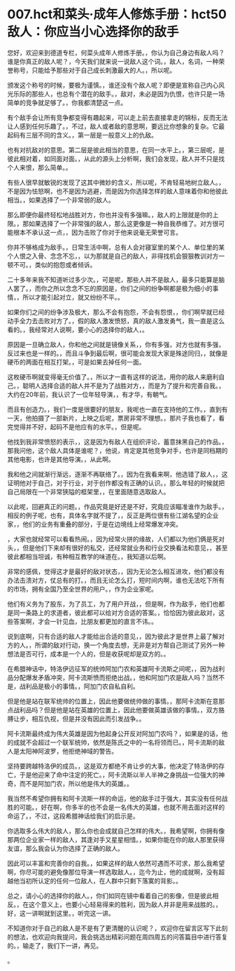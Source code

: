 # 007.hct和菜头·成年人修炼手册：hct50 敌人：你应当小心选择你的敌手

您好，欢迎来到德道专栏，何菜头成年人修炼手册。，你认为自己身边有敌人吗？谁是你真正的敌人呢？，今天我们就来说一说敌人这个词。，敌人，名词，一种荣誉称号，只能给予那些对于自己成长刺激最大的人。，所以呢。

颁发这个称号的时候，要极为谨慎。，谁还没有个敌人呢？即便是宣称自己内心风光乐际的那些人，也总有个潜在的敌手。，敌对，未必是因为仇恨，也许只是一场简单的竞争就足够了。，你我都清楚这一点。

有个敌手会让所有竞争都变得有趣起来，可以走上前去直接拿走的锦标，反而无法让人感到任何乐趣了。，不过，敌人或者敌的意思啊，要远比你想象的复杂。它最起码有三层不同的含义。，第一层是一般意义上的仇敌。

也有对抗敌对的意思。第二层是彼此相当的意思，在同一水平上。，第三层呢，是彼此相对着，如同面对面。，从此的源头上分析啊，我们会发现，敌人并不只是找个人来恨，那么简单。。

有些人很早就敏锐的发现了这其中微妙的含义，所以呢，不肯轻易地树立敌人。，不是因为怯怒啊，也不是因为逃避，而是因为你选择怎样的敌人意味着你和他彼此相当。，如果选择了一个非常弱的敌人。

那么即便你最终轻松地战胜对方，你也并没有多强嘛。，敌人的上限就是你的上限。，那如果选择了一个非常强的敌人，那么这更像是一种自我恭维了。对方很可能根本不承认这一点，，因为击败了你对于他来说毫无荣誉可言。

你并不够格成为敌手。，日常生活中啊，总有人会对寝室里的某个人、单位里的某个人恨之入骨、念念不忘，，以为那就是自己的敌人，非得找机会狠狠教训对方一顿不可。，类似的抱怨或者倾诉。

二十多年来我不知道听过多少次。，可是呢，那些人并不是敌人，最多只能算是脑人罢了。，而你之所以念念不忘的原因是，你们之间的纷争啊都是极为细小的事情，，所以才能引起对立，就又纷纷不平。。

如果你们之间的纷争涉及极大，那么不会有抱怨，不会有怨恨，，你们啊早就已经动手全力去击败对方了。，假的敌人激发愤怒，真的敌人激发勇气，我一直是这么看的。，我经常对人说啊，要小心的选择你的敌人，。

原因是一旦确立敌人，你和他之间就是镜像关系，，你有多强，对方也就有多强，反过来也是一样的。，而且斗争到最后啊，很可能会发现大家是殊途同归，，就像是硬币的两面在相互打架。，可是如果去掉任何一面。

这枚硬币啊就变得毫无价值了。，所以才一直有这样的说法，用你的敌人来磨利自己。，聪明人选择合适的敌人并不是为了战胜对方，，而是为了提升和完善自我。，大约在20年前，我认识了一位年轻导演，，有才华，有朝气。

而且有创造力。，我们一度是很要好的朋友，我呢也一直在支持他的工作。，直到有一天，他拍摄了一部新片，上映之后呢，票房非常不理想。，那片子我也看了，看完觉得并不好，起码不是他应有的水平。，但是呢。

他找到我非常愤怒的表示，，这是因为有敌人在组织评论，蓄意抹黑自己的作品。，那我问他，这个敌人具体是谁呢？，他说，肯定是其他竞争对手，也许是同档期的其他电影，也许是其他导演。，从此啊。

我和他之间就渐行渐远，逐渐不再联络了。，因为在我看来啊，他选错了敌人，，这证明他对于自己，对于行业，对于创作都没有正确的认识。，那么年轻的时候就把自己局限在一个非常狭隘的框架里，，在里面随意选取敌人。

以此呢，回避真正的问题。，作品究竟是好还是不好，究竟应该瞄准谁作为敌手。，相反的例子呢，也有，具体名字就不提了，，反正是两位很有些江湖名望的企业家，，他们的业务有重叠的部分，于是在边境线上经常爆发冲突。

，大家也就经常可以看看热闹。，因为经常火拼的缘故，人们都以为他们俩是死对头，，但是他们下来却有很好的私交，还经常就业务和行业交换看法和意见，，甚至彼此都相当坦诚，有种相互教学的味道在。，我知道以后啊。

非常的感佩，觉得这才是最好的敌对状态，，因为无论怎么相互进攻，他们都没有办法击溃对方，仗总有的打。，而且无论怎么打，短时间内啊，谁也无法吃下所有的市场，拥有全国乃至全世界的用户。，作为企业家呢。

他们有义务为了股东，为了员工，为了用户开战，，但是啊，作为敌手，他们也都是同一条路上的求道者，彼此都可以给对方合适的答案。，恰恰因为彼此敌对，这些答案啊，才会一针见血，比朋友都更加的直言不讳。。

说到底啊，只有合适的敌人才能给出合适的意见，，因为彼此才是世界上最了解对方的人。，所谓的敌对行动，换一个角度去想，无非是对方帮自己测试了另外一种想法是否可行，成本是一个人的，但是收获呢却是双方的。。

在希腊神话中，特洛伊远征军的统帅阿加门农和英雄阿卡流斯之间呢，，因为战利品分配爆发矛盾冲突，阿卡流斯愤而拒绝出战。，他和阿加门农是敌人吗？当然不是，战利品是极小的事情。，阿加门农自私自利。

但是他是站在联军统帅的位置上，因此他要做统帅做的事情。，那阿卡流斯在意那点战利品吗？但是他是站在英雄的位置上，因此他要做英雄该做的事情。，双方胳膊让步，相互仇视，但是并没有因此而引发战争。。

阿卡流斯最终成为伟大英雄是因为他起身公开反对阿加门农吗？，如果是的话，他的成就不会超过一个联军统帅，依然是陈氏之中的一名将领而已。，阿卡流斯的敌人是太阳神阿波罗，他拒绝神域的警告。

坚持要跨越特洛伊的成员。，这是双方都绝不肯让步的大事，他决定了特洛伊的存亡，于是他迎来了命中注定的死亡。，阿卡流斯以半人半神之身挑战一位强大的神奇，而不是阿加门农，所以他是伟大的英雄。。

我当然不希望你拥有和阿卡流斯一样的命运，他的敌手过于强大，其实没有任何战胜的可能。，好在啊，你多半的也不会是一名伟大的英雄，也就不用去面对这样的命运了。，不过，这段希腊神话给我们的启示是。

你选取多么伟大的敌人，那么你也会成就自己怎样的伟大。，我希望啊，你拥有像那两位企业家一样的敌人，其逢对手又星星相惜。，如果你能在你的敌人那里获得友谊，那么我会认为你选择了正确的敌人。

因此可以丰富和完善你的自我。，如果这样的敌人依然可遇而不可求，那么我希望啊，你尽可能的避免像那位导演一样选取敌人。，迄今为止，他的成就啊，没有超越他当初所认定的任何一位敌人，在人群中只剩下落寞的背影。。

总之，请小心的选择你的敌人。，你们如同在镜中看着自己的影像，但是彼此相反。，在这个意义上，也要小心轻易得来的胜利，因为敌人并非是用来战胜的。，好，这一讲啊就到这里。，听完这一讲。

不知道你对于自己的敌人是不是有了更清醒的认识呢？，欢迎你在留言区写下此刻的想法，也欢迎向我提问，我会挑选出精彩问题在周四周五的问答篇目中进行答复的。，输走了，我们下一讲，再见。

。